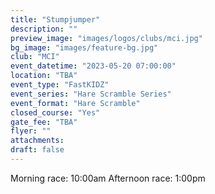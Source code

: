 ```yaml
---
title: "Stumpjumper"
description: ""
preview_image: "images/logos/clubs/mci.jpg"
bg_image: "images/feature-bg.jpg"
club: "MCI"
event_datetime: "2023-05-20 07:00:00"
location: "TBA"
event_type: "FastKIDZ"
event_series: "Hare Scramble Series"
event_format: "Hare Scramble"
closed_course: "Yes"
gate_fee: "TBA"
flyer: ""
attachments:
draft: false
---
```


Morning race: 10:00am
Afternoon race: 1:00pm